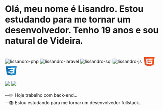 
<div class="conteiner_image" id="sobre"> 
    <div class="h1">
    <h1>Olá, meu nome é Lisandro. Estou estudando para me tornar um desenvolvedor. Tenho 19 anos e sou natural de Videira.</h1>
</div>

<div style="display: inline_block"><br>
  <img align="center" alt="lissandro-php" height="30" width="40" src="https://cdn.jsdelivr.net/gh/devicons/devicon@latest/icons/php/php-original.svg" />
  <img align="center" alt="lissandro-laravel" height="30" width="40" src="https://cdn.jsdelivr.net/gh/devicons/devicon@latest/icons/laravel/laravel-original.svg" />
  <img align="center" alt="lissandro-sql" height="30" width="40" src="https://cdn.jsdelivr.net/gh/devicons/devicon@latest/icons/mysql/mysql-original-wordmark.svg" />
  <img align="center" alt="lissandro-js" height="30" width="40" src="https://cdn.jsdelivr.net/gh/devicons/devicon@latest/icons/javascript/javascript-original.svg" />
  <img align="center" alt="lissandro-HTML" height="30" width="40" src="https://raw.githubusercontent.com/devicons/devicon/master/icons/html5/html5-original.svg">
  <img align="center" alt="lissandro-CSS" height="30" width="40" src="https://raw.githubusercontent.com/devicons/devicon/master/icons/css3/css3-original.svg">
</div>
<br>
<div>  
 <a href = "mailto:3lissandro3578@gmail.com"><img src="https://img.shields.io/badge/-Gmail-%23333?style=for-the-badge&logo=gmail&logoColor=white" target="_blank"></a>
 <a href="www.linkedin.com/in/lissandro-trentin-junior-0734b6284" target="_blank"><img src="https://img.shields.io/badge/-LinkedIn-%230077B5?style=for-the-badge&logo=linkedin&logoColor=white" target="_blank"></a> 
</div>
<br>
--✏️ Hoje trabalho com back-end...<br>
--📚 Estou estudando para me tornar um desenvolvedor fullstack...<br>


